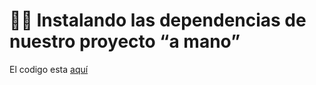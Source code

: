 # 👩‍💻 Instalando las dependencias de nuestro proyecto “a mano”

El codigo esta [aquí](../lessons/04-Testing_Infrastructure/04.1-Installing_dependencies_by_hand/.github/workflows/ci.yml)
